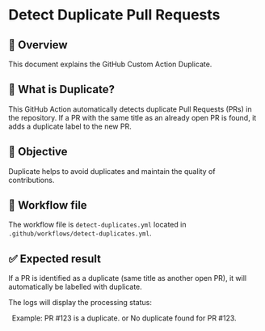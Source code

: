 # Detect Duplicate Pull Requests

## 🎄 Overview
This document explains the GitHub Custom Action Duplicate.

## 📖 What is Duplicate?
This GitHub Action automatically detects duplicate Pull Requests (PRs) in the repository. If a PR with the same title as an already open PR is found, it adds a duplicate label to the new PR.

## 🎯 Objective
Duplicate helps to avoid duplicates and maintain the quality of contributions.

## 📰 Workflow file

The workflow file is `detect-duplicates.yml` located in `.github/workflows/detect-duplicates.yml`.

## ✅ Expected result

If a PR is identified as a duplicate (same title as another open PR), it will automatically be labelled with duplicate.

The logs will display the processing status:

&ensp;Example: PR #123 is a duplicate. or No duplicate found for PR #123.
